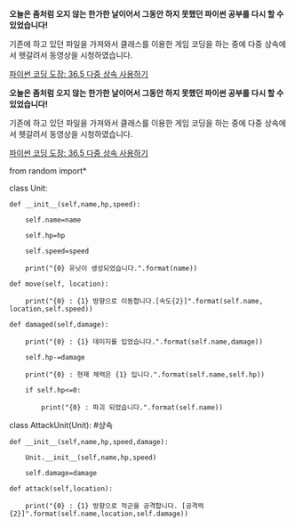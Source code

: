 **오늘은 좀처럼 오지 않는 한가한 날이어서 그동안 하지 못했던 파이썬 공부를 다시 할 수 있었습니다!**

기존에 하고 있던 파일을 가져와서 클래스를 이용한 게임 코딩을 하는 중에 다중 상속에서 헷갈려서 동영상을 시청하였습니다.

[파이썬 코딩 도장: 36.5 다중 상속 사용하기](https://dojang.io/mod/page/view.php?id=2388)

**오늘은 좀처럼 오지 않는 한가한 날이어서 그동안 하지 못했던 파이썬 공부를 다시 할 수 있었습니다!**

기존에 하고 있던 파일을 가져와서 클래스를 이용한 게임 코딩을 하는 중에 다중 상속에서 헷갈려서 동영상을 시청하였습니다.

[파이썬 코딩 도장: 36.5 다중 상속 사용하기](https://dojang.io/mod/page/view.php?id=2388)

from random import*

class Unit:

```
def __init__(self,name,hp,speed):

    self.name=name

    self.hp=hp

    self.speed=speed

    print("{0} 유닛이 생성되었습니다.".format(name))

def move(self, location):

    print("{0} : {1} 방향으로 이동합니다.[속도{2}]".format(self.name, location,self.speed))

def damaged(self,damage):

    print("{0} : {1} 데미지를 입었습니다.".format(self.name,damage))

    self.hp-=damage

    print("{0} : 현재 체력은 {1} 입니다.".format(self.name,self.hp))

    if self.hp<=0:

        print("{0} : 파괴 되었습니다.".format(self.name))

```

class AttackUnit(Unit):              #상속

```
def __init__(self,name,hp,speed,damage):

    Unit.__init__(self,name,hp,speed)

    self.damage=damage

def attack(self,location):

    print("{0} : {1} 방향으로 적군을 공격합니다. [공격력{2}]".format(self.name,location,self.damage))

```
